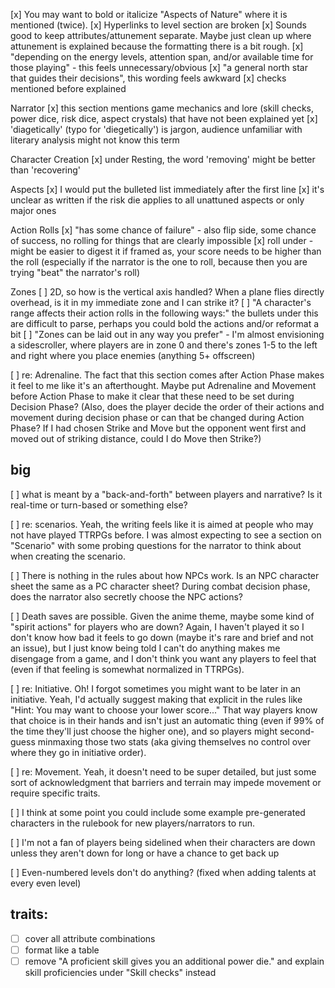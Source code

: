 [x] You may want to bold or italicize "Aspects of Nature" where it is mentioned (twice).
[x] Hyperlinks to level section are broken
[x] Sounds good to keep attributes/attunement separate. Maybe just clean up where attunement is explained because the formatting there is a bit rough.
[x] "depending on the energy levels, attention span, and/or available time for those playing" - this feels unnecessary/obvious
[x] "a general north star that guides their decisions", this wording feels awkward
[x] checks mentioned before explained

Narrator
[x] this section mentions game mechanics and lore (skill checks, power dice, risk dice, aspect crystals) that have not been explained yet
[x] 'diagetically' (typo for 'diegetically') is jargon, audience unfamiliar with literary analysis might not know this term

Character Creation
[x] under Resting, the word 'removing' might be better than 'recovering'

Aspects
[x] I would put the bulleted list immediately after the first line
[x] it's unclear as written if the risk die applies to all unattuned aspects or only major ones

Action Rolls
[x] "has some chance of failure" - also flip side, some chance of success, no rolling for things that are clearly impossible
[x] roll under - might be easier to digest it if framed as, your score needs to be higher than the roll (especially if the narrator is the one to roll, because then you are trying "beat" the narrator's roll)

Zones
[ ] 2D, so how is the vertical axis handled? When a plane flies directly overhead, is it in my immediate zone and I can strike it?
[ ] "A character's range affects their action rolls in the following ways:" the bullets under this are difficult to parse, perhaps you could bold the actions and/or reformat a bit
[ ] "Zones can be laid out in any way you prefer" - I'm almost envisioning a sidescroller, where players are in zone 0 and there's zones 1-5 to the left and right where you place enemies (anything 5+ offscreen)

[ ] re: Adrenaline. The fact that this section comes after Action Phase makes it feel to me like it's an afterthought. Maybe put Adrenaline and Movement before Action Phase to make it clear that these need to be set during Decision Phase? (Also, does the player decide the order of their actions and movement during decision phase or can that be changed during Action Phase? If I had chosen Strike and Move but the opponent went first and moved out of striking distance, could I do Move then Strike?)

## big

[ ] what is meant by a "back-and-forth" between players and narrative? Is it real-time or turn-based or something else?

[ ] re: scenarios. Yeah, the writing feels like it is aimed at people who may not have played TTRPGs before. I was almost expecting to see a section on "Scenario" with some probing questions for the narrator to think about when creating the scenario.

[ ] There is nothing in the rules about how NPCs work. Is an NPC character sheet the same as a PC character sheet? During combat decision phase, does the narrator also secretly choose the NPC actions?

[ ] Death saves are possible. Given the anime theme, maybe some kind of "spirit actions" for players who are down? Again, I haven't played it so I don't know how bad it feels to go down (maybe it's rare and brief and not an issue), but I just know being told I can't do anything makes me disengage from a game, and I don't think you want any players to feel that (even if that feeling is somewhat normalized in TTRPGs).

[ ] re: Initiative. Oh! I forgot sometimes you might want to be later in an initiative. Yeah, I'd actually suggest making that explicit in the rules like "Hint: You may want to choose your lower score..." That way players know that choice is in their hands and isn't just an automatic thing (even if 99% of the time they'll just choose the higher one), and so players might second-guess minmaxing those two stats (aka giving themselves no control over where they go in initiative order).

[ ] re: Movement. Yeah, it doesn't need to be super detailed, but just some sort of acknowledgment that barriers and terrain may impede movement or require specific traits.

[ ] I think at some point you could include some example pre-generated characters in the rulebook for new players/narrators to run.

[ ] I'm not a fan of players being sidelined when their characters are down unless they aren't down for long or have a chance to get back up

[ ] Even-numbered levels don't do anything? (fixed when adding talents at every even level)

## traits:

- [ ] cover all attribute combinations
- [ ] format like a table
- [ ] remove "A proficient skill gives you an additional power die." and explain skill proficiencies under "Skill checks" instead
